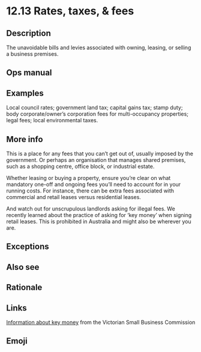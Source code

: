 # 12.13 Rates, taxes, & fees

## Description

The unavoidable bills and levies associated with owning, leasing, or selling a business premises.

## Ops manual

## Examples

Local council rates; government land tax; capital gains tax; stamp duty; body corporate/owner’s corporation fees for multi-occupancy properties; legal fees; local environmental taxes.

## More info

This is a place for any fees that you can’t get out of, usually imposed by the government. Or perhaps an organisation that manages shared premises, such as a shopping centre, office block, or industrial estate.

Whether leasing or buying a property, ensure you’re clear on what mandatory one-off and ongoing fees you’ll need to account for in your running costs. For instance, there can be extra fees associated with commercial and retail leases versus residential leases. 

And watch out for unscrupulous landlords asking for illegal fees. We recently learned about the practice of asking for ‘key money’ when signing retail leases. This is prohibited in Australia and might also be wherever you are.

## Exceptions
## Also see
## Rationale

## Links

[Information about key money](https://www.vsbc.vic.gov.au/your-rights-and-responsibilities/paying-key-money/) from the Victorian Small Business Commission

## Emoji

